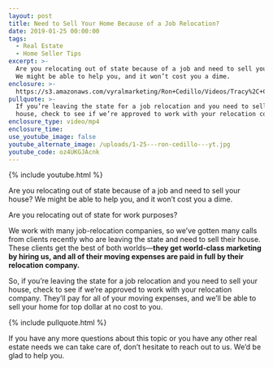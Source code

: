 ```yaml
---
layout: post
title: Need to Sell Your Home Because of a Job Relocation?
date: 2019-01-25 00:00:00
tags:
  - Real Estate
  - Home Seller Tips
excerpt: >-
  Are you relocating out of state because of a job and need to sell your house?
  We might be able to help you, and it won’t cost you a dime.
enclosure: >-
  https://s3.amazonaws.com/vyralmarketing/Ron+Cedillo/Videos/Tracy%2C+CA+Real+Estate+-+Need+to+Sell+Your+Home+Because+of+a+Job+Relocation_.mp4
pullquote: >-
  If you’re leaving the state for a job relocation and you need to sell your
  house, check to see if we’re approved to work with your relocation company.
enclosure_type: video/mp4
enclosure_time:
use_youtube_image: false
youtube_alternate_image: /uploads/1-25---ron-cedillo---yt.jpg
youtube_code: oz4UKGJAcnk
---
```


{% include youtube.html %}

Are you relocating out of state because of a job and need to sell your house? We might be able to help you, and it won’t cost you a dime.

Are you relocating out of state for work purposes?

We work with many job-relocation companies, so we’ve gotten many calls from clients recently who are leaving the state and need to sell their house. These clients get the best of both worlds—**they get world-class marketing by hiring us, and all of their moving expenses are paid in full by their relocation company.**

So, if you’re leaving the state for a job relocation and you need to sell your house, check to see if we’re approved to work with your relocation company. They’ll pay for all of your moving expenses, and we’ll be able to sell your home for top dollar at no cost to you.

{% include pullquote.html %}

If you have any more questions about this topic or you have any other real estate needs we can take care of, don’t hesitate to reach out to us. We’d be glad to help you.